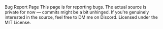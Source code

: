 Bug Report Page This page is for reporting bugs. The actual source is private for now — commits might be a bit unhinged. If you're genuinely interested in the source, feel free to DM me on Discord. Licensed under the MIT License.


